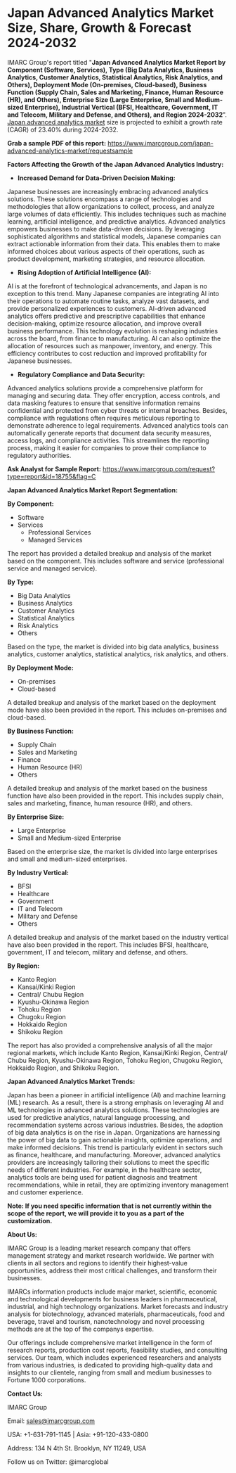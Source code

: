 ﻿# Japan Advanced Analytics Market Size, Share, Growth & Forecast 2024-2032
IMARC Group's report titled "**Japan Advanced Analytics Market Report by Component (Software, Services), Type (Big Data Analytics, Business Analytics, Customer Analytics, Statistical Analytics, Risk Analytics, and Others), Deployment Mode (On-premises, Cloud-based), Business Function (Supply Chain, Sales and Marketing, Finance, Human Resource (HR), and Others), Enterprise Size (Large Enterprise, Small and Medium-sized Enterprise), Industrial Vertical (BFSI, Healthcare, Government, IT and Telecom, Military and Defense, and Others), and Region 2024-2032**". [Japan advanced analytics market](https://www.imarcgroup.com/japan-advanced-analytics-market) size is projected to exhibit a growth rate (CAGR) of 23.40% during 2024-2032.

**Grab a sample PDF of this report:** <https://www.imarcgroup.com/japan-advanced-analytics-market/requestsample>

**Factors Affecting the Growth of the Japan Advanced Analytics Industry:**

- **Increased Demand for Data-Driven Decision Making:**

Japanese businesses are increasingly embracing advanced analytics solutions. These solutions encompass a range of technologies and methodologies that allow organizations to collect, process, and analyze large volumes of data efficiently. This includes techniques such as machine learning, artificial intelligence, and predictive analytics. Advanced analytics empowers businesses to make data-driven decisions. By leveraging sophisticated algorithms and statistical models, Japanese companies can extract actionable information from their data. This enables them to make informed choices about various aspects of their operations, such as product development, marketing strategies, and resource allocation.

- **Rising Adoption of Artificial Intelligence (AI):**

AI is at the forefront of technological advancements, and Japan is no exception to this trend. Many Japanese companies are integrating AI into their operations to automate routine tasks, analyze vast datasets, and provide personalized experiences to customers. AI-driven advanced analytics offers predictive and prescriptive capabilities that enhance decision-making, optimize resource allocation, and improve overall business performance. This technology evolution is reshaping industries across the board, from finance to manufacturing. AI can also optimize the allocation of resources such as manpower, inventory, and energy. This efficiency contributes to cost reduction and improved profitability for Japanese businesses.

- **Regulatory Compliance and Data Security:**

Advanced analytics solutions provide a comprehensive platform for managing and securing data. They offer encryption, access controls, and data masking features to ensure that sensitive information remains confidential and protected from cyber threats or internal breaches. Besides, compliance with regulations often requires meticulous reporting to demonstrate adherence to legal requirements. Advanced analytics tools can automatically generate reports that document data security measures, access logs, and compliance activities. This streamlines the reporting process, making it easier for companies to prove their compliance to regulatory authorities.

**Ask Analyst for Sample Report:** <https://www.imarcgroup.com/request?type=report&id=18755&flag=C>

**Japan Advanced Analytics Market Report Segmentation:**

**By Component:**

- Software
- Services
  - Professional Services
  - Managed Services

The report has provided a detailed breakup and analysis of the market based on the component. This includes software and service (professional service and managed service).

**By Type:**

- Big Data Analytics
- Business Analytics
- Customer Analytics
- Statistical Analytics
- Risk Analytics
- Others

Based on the type, the market is divided into big data analytics, business analytics, customer analytics, statistical analytics, risk analytics, and others.

**By Deployment Mode:**

- On-premises
- Cloud-based

A detailed breakup and analysis of the market based on the deployment mode have also been provided in the report. This includes on-premises and cloud-based.

**By Business Function:**

- Supply Chain
- Sales and Marketing
- Finance
- Human Resource (HR)
- Others

A detailed breakup and analysis of the market based on the business function have also been provided in the report. This includes supply chain, sales and marketing, finance, human resource (HR), and others.

**By Enterprise Size:**

- Large Enterprise
- Small and Medium-sized Enterprise

Based on the enterprise size, the market is divided into large enterprises and small and medium-sized enterprises.

**By Industry Vertical:**

- BFSI
- Healthcare
- Government
- IT and Telecom
- Military and Defense
- Others

A detailed breakup and analysis of the market based on the industry vertical have also been provided in the report. This includes BFSI, healthcare, government, IT and telecom, military and defense, and others.

**By Region:**

- Kanto Region
- Kansai/Kinki Region
- Central/ Chubu Region
- Kyushu-Okinawa Region
- Tohoku Region
- Chugoku Region
- Hokkaido Region
- Shikoku Region

The report has also provided a comprehensive analysis of all the major regional markets, which include Kanto Region, Kansai/Kinki Region, Central/ Chubu Region, Kyushu-Okinawa Region, Tohoku Region, Chugoku Region, Hokkaido Region, and Shikoku Region.

**Japan Advanced Analytics Market Trends:**

Japan has been a pioneer in artificial intelligence (AI) and machine learning (ML) research. As a result, there is a strong emphasis on leveraging AI and ML technologies in advanced analytics solutions. These technologies are used for predictive analytics, natural language processing, and recommendation systems across various industries. Besides, the adoption of big data analytics is on the rise in Japan. Organizations are harnessing the power of big data to gain actionable insights, optimize operations, and make informed decisions. This trend is particularly evident in sectors such as finance, healthcare, and manufacturing. Moreover, advanced analytics providers are increasingly tailoring their solutions to meet the specific needs of different industries. For example, in the healthcare sector, analytics tools are being used for patient diagnosis and treatment recommendations, while in retail, they are optimizing inventory management and customer experience.

**Note: If you need specific information that is not currently within the scope of the report, we will provide it to you as a part of the customization.**

**About Us:**

IMARC Group is a leading market research company that offers management strategy and market research worldwide. We partner with clients in all sectors and regions to identify their highest-value opportunities, address their most critical challenges, and transform their businesses.

IMARCs information products include major market, scientific, economic and technological developments for business leaders in pharmaceutical, industrial, and high technology organizations. Market forecasts and industry analysis for biotechnology, advanced materials, pharmaceuticals, food and beverage, travel and tourism, nanotechnology and novel processing methods are at the top of the companys expertise.

Our offerings include comprehensive market intelligence in the form of research reports, production cost reports, feasibility studies, and consulting services. Our team, which includes experienced researchers and analysts from various industries, is dedicated to providing high-quality data and insights to our clientele, ranging from small and medium businesses to Fortune 1000 corporations.

**Contact Us:**

IMARC Group

Email: sales@imarcgroup.com

USA: +1-631-791-1145 | Asia: +91-120-433-0800

Address: 134 N 4th St. Brooklyn, NY 11249, USA

Follow us on Twitter: @imarcglobal
